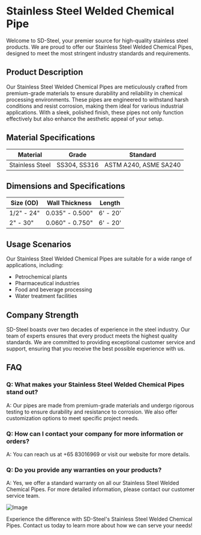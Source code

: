 # Stainless Steel Welded Chemical Pipe

Welcome to SD-Steel, your premier source for high-quality stainless steel products. We are proud to offer our Stainless Steel Welded Chemical Pipes, designed to meet the most stringent industry standards and requirements.

## Product Description

Our Stainless Steel Welded Chemical Pipes are meticulously crafted from premium-grade materials to ensure durability and reliability in chemical processing environments. These pipes are engineered to withstand harsh conditions and resist corrosion, making them ideal for various industrial applications. With a sleek, polished finish, these pipes not only function effectively but also enhance the aesthetic appeal of your setup.

## Material Specifications

| **Material**       | **Grade**           | **Standard**          |
|--------------------|---------------------|-----------------------|
| Stainless Steel    | SS304, SS316        | ASTM A240, ASME SA240 |

## Dimensions and Specifications

| **Size (OD)**   | **Wall Thickness** | **Length**   |
|-----------------|--------------------|--------------|
| 1/2" - 24"      | 0.035" - 0.500"    | 6' - 20'     |
| 2" - 30"        | 0.060" - 0.750"    | 6' - 20'     |

## Usage Scenarios

Our Stainless Steel Welded Chemical Pipes are suitable for a wide range of applications, including:
- Petrochemical plants
- Pharmaceutical industries
- Food and beverage processing
- Water treatment facilities

## Company Strength

SD-Steel boasts over two decades of experience in the steel industry. Our team of experts ensures that every product meets the highest quality standards. We are committed to providing exceptional customer service and support, ensuring that you receive the best possible experience with us.

## FAQ

### Q: What makes your Stainless Steel Welded Chemical Pipes stand out?
A: Our pipes are made from premium-grade materials and undergo rigorous testing to ensure durability and resistance to corrosion. We also offer customization options to meet specific project needs.

### Q: How can I contact your company for more information or orders?
A: You can reach us at +65 83016969 or visit our website for more details.

### Q: Do you provide any warranties on your products?
A: Yes, we offer a standard warranty on all our Stainless Steel Welded Chemical Pipes. For more detailed information, please contact our customer service team.

![Image](https://github.com/user-attachments/assets/2567258e-e124-4816-932d-1809bd27ef0b)

Experience the difference with SD-Steel's Stainless Steel Welded Chemical Pipes. Contact us today to learn more about how we can serve your needs!